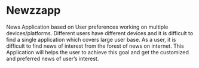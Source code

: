 # Newzzapp

News Application based on User preferences working on multiple devices/platforms.
Different users have different devices and it is difficult to find a single application which covers large user base.
As a user, it is difficult to find news of interest from the forest of news on internet. This Application will helps the user to achieve this goal and get the customized and preferred news of user’s interest.
